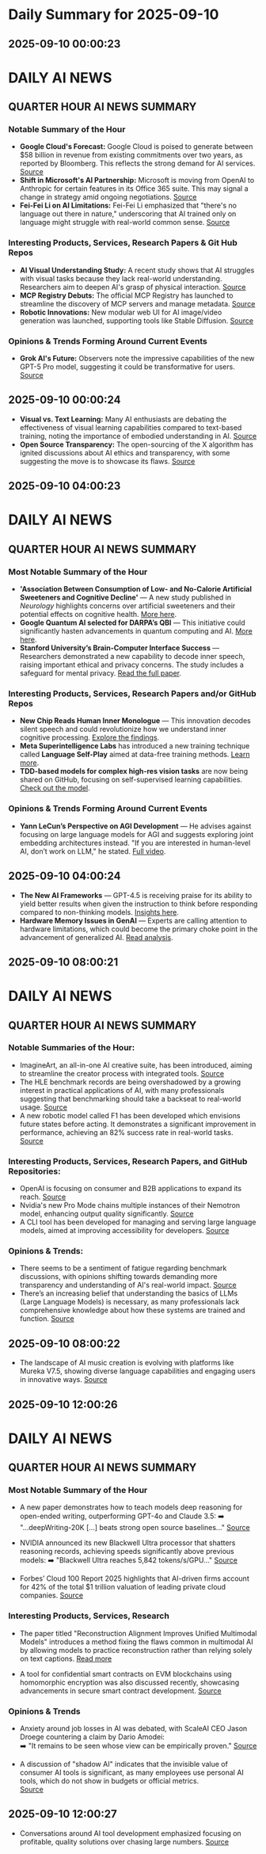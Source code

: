 # Daily Summary for 2025-09-10

## 2025-09-10 00:00:23

# DAILY AI NEWS

## QUARTER HOUR AI NEWS SUMMARY  
### Notable Summary of the Hour  
- **Google Cloud's Forecast:** Google Cloud is poised to generate between $58 billion in revenue from existing commitments over two years, as reported by Bloomberg. This reflects the strong demand for AI services. [Source](https://x.com/i/web/status/1965541252105228484)  
- **Shift in Microsoft's AI Partnership:** Microsoft is moving from OpenAI to Anthropic for certain features in its Office 365 suite. This may signal a change in strategy amid ongoing negotiations.  [Source](https://x.com/i/web/status/1965533111355146729)  
- **Fei-Fei Li on AI Limitations:** Fei-Fei Li emphasized that "there's no language out there in nature," underscoring that AI trained only on language might struggle with real-world common sense. [Source](https://x.com/i/web/status/1965515274771128799)  

### Interesting Products, Services, Research Papers & Git Hub Repos  
- **AI Visual Understanding Study:** A recent study shows that AI struggles with visual tasks because they lack real-world understanding. Researchers aim to deepen AI's grasp of physical interaction. [Source](https://x.com/i/web/status/1965563088222204149)  
- **MCP Registry Debuts:** The official MCP Registry has launched to streamline the discovery of MCP servers and manage metadata. [Source](https://x.com/i/web/status/1965512184437313675)  
- **Robotic Innovations:** New modular web UI for AI image/video generation was launched, supporting tools like Stable Diffusion. [Source](https://x.com/i/web/status/1965505851055092222)  

### Opinions & Trends Forming Around Current Events  
- **Grok AI's Future:** Observers note the impressive capabilities of the new GPT-5 Pro model, suggesting it could be transformative for users. [Source](https://x.com/i/web/status/1965541171129975021)

## 2025-09-10 00:00:24

- **Visual vs. Text Learning:** Many AI enthusiasts are debating the effectiveness of visual learning capabilities compared to text-based training, noting the importance of embodied understanding in AI. [Source](https://x.com/i/web/status/1965518797634502814)  
- **Open Source Transparency:** The open-sourcing of the X algorithm has ignited discussions about AI ethics and transparency, with some suggesting the move is to showcase its flaws. [Source](https://x.com/i/web/status/1965533525702311946)

## 2025-09-10 04:00:23

# DAILY AI NEWS

## QUARTER HOUR AI NEWS SUMMARY

### Most Notable Summary of the Hour
- **'Association Between Consumption of Low- and No-Calorie Artificial Sweeteners and Cognitive Decline'** — A new study published in *Neurology* highlights concerns over artificial sweeteners and their potential effects on cognitive health. [More here](https://x.com/i/web/status/1965623447389900870).
- **Google Quantum AI selected for DARPA’s QBI** — This initiative could significantly hasten advancements in quantum computing and AI. [More here](https://x.com/i/web/status/1965622484461584602).
- **Stanford University’s Brain-Computer Interface Success** — Researchers demonstrated a new capability to decode inner speech, raising important ethical and privacy concerns. The study includes a safeguard for mental privacy. [Read the full paper](https://x.com/i/web/status/1965619713846984971).

### Interesting Products, Services, Research Papers and/or GitHub Repos
- **New Chip Reads Human Inner Monologue** — This innovation decodes silent speech and could revolutionize how we understand inner cognitive processing. [Explore the findings](https://x.com/i/web/status/1965619713846984971).
- **Meta Superintelligence Labs** has introduced a new training technique called **Language Self-Play** aimed at data-free training methods. [Learn more](https://x.com/i/web/status/1965601392187638018).
- **TDD-based models for complex high-res vision tasks** are now being shared on GitHub, focusing on self-supervised learning capabilities. [Check out the model](https://x.com/i/web/status/1965597290501943770).

### Opinions & Trends Forming Around Current Events
- **Yann LeCun’s Perspective on AGI Development** — He advises against focusing on large language models for AGI and suggests exploring joint embedding architectures instead. "If you are interested in human-level AI, don’t work on LLM," he stated. [Full video](https://x.com/i/web/status/1965617559606280686).

## 2025-09-10 04:00:24

- **The New AI Frameworks** — GPT-4.5 is receiving praise for its ability to yield better results when given the instruction to think before responding compared to non-thinking models. [Insights here](https://x.com/i/web/status/1965616665531707410).
- **Hardware Memory Issues in GenAI** — Experts are calling attention to hardware limitations, which could become the primary choke point in the advancement of generalized AI. [Read analysis](https://x.com/i/web/status/1965588576017818099).

## 2025-09-10 08:00:21

# DAILY AI NEWS

## QUARTER HOUR AI NEWS SUMMARY

### Notable Summaries of the Hour:
- ImagineArt, an all-in-one AI creative suite, has been introduced, aiming to streamline the creator process with integrated tools. [Source](https://x.com/i/web/status/1965685014466888162)
- The HLE benchmark records are being overshadowed by a growing interest in practical applications of AI, with many professionals suggesting that benchmarking should take a backseat to real-world usage. [Source](https://x.com/i/web/status/1965684816927506897)
- A new robotic model called F1 has been developed which envisions future states before acting. It demonstrates a significant improvement in performance, achieving an 82% success rate in real-world tasks. [Source](https://x.com/i/web/status/1965684187047895097)

### Interesting Products, Services, Research Papers, and GitHub Repositories:
- OpenAI is focusing on consumer and B2B applications to expand its reach. [Source](https://x.com/i/web/status/1965656096787583242)
- Nvidia's new Pro Mode chains multiple instances of their Nemotron model, enhancing output quality significantly. [Source](https://x.com/i/web/status/1965642460471988463)
- A CLI tool has been developed for managing and serving large language models, aimed at improving accessibility for developers. [Source](https://x.com/i/web/status/1965665876323021311)

### Opinions & Trends:
- There seems to be a sentiment of fatigue regarding benchmark discussions, with opinions shifting towards demanding more transparency and understanding of AI's real-world impact. [Source](https://x.com/i/web/status/1965676135565668664)
- There’s an increasing belief that understanding the basics of LLMs (Large Language Models) is necessary, as many professionals lack comprehensive knowledge about how these systems are trained and function. [Source](https://x.com/i/web/status/1965659230486364420)

## 2025-09-10 08:00:22

- The landscape of AI music creation is evolving with platforms like Mureka V7.5, showing diverse language capabilities and engaging users in innovative ways. [Source](https://x.com/i/web/status/1965628527879025091)

## 2025-09-10 12:00:26

# DAILY AI NEWS

## QUARTER HOUR AI NEWS SUMMARY

### Most Notable Summary of the Hour
- A new paper demonstrates how to teach models deep reasoning for open-ended writing, outperforming GPT-4o and Claude 3.5: 
  ➡️ "...deepWriting-20K [...] beats strong open source baselines..."
  [Source](https://x.com/i/web/status/1965745822223724879)

- NVIDIA announced its new Blackwell Ultra processor that shatters reasoning records, achieving speeds significantly above previous models: 
  ➡️ "Blackwell Ultra reaches 5,842 tokens/s/GPU..."
  [Source](https://x.com/i/web/status/1965725446131138589)

- Forbes’ Cloud 100 Report 2025 highlights that AI-driven firms account for 42% of the total $1 trillion valuation of leading private cloud companies.
  [Source](https://x.com/i/web/status/1965743305184223497)

### Interesting Products, Services, Research
- The paper titled "Reconstruction Alignment Improves Unified Multimodal Models" introduces a method fixing the flaws common in multimodal AI by allowing models to practice reconstruction rather than relying solely on text captions. 
  [Read more](https://x.com/i/web/status/1965733239760310634)

- A tool for confidential smart contracts on EVM blockchains using homomorphic encryption was also discussed recently, showcasing advancements in secure smart contract development. 
  [Source](https://x.com/i/web/status/1965742091574575596)

### Opinions & Trends
- Anxiety around job losses in AI was debated, with ScaleAI CEO Jason Droege countering a claim by Dario Amodei:  
  ➡️ "It remains to be seen whose view can be empirically proven."
   [Source](https://x.com/i/web/status/1965739931621597570)

- A discussion of "shadow AI" indicates that the invisible value of consumer AI tools is significant, as many employees use personal AI tools, which do not show in budgets or official metrics.  
  [Source](https://x.com/i/web/status/1965694631548477760)

## 2025-09-10 12:00:27

- Conversations around AI tool development emphasized focusing on profitable, quality solutions over chasing large numbers. 
   [Source](https://x.com/i/web/status/1965739211962933641)

